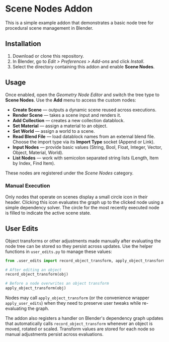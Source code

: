 # Scene Nodes Addon

This is a simple example addon that demonstrates a basic node tree for procedural scene management in Blender.

## Installation

1. Download or clone this repository.
2. In Blender, go to *Edit > Preferences > Add-ons* and click *Install*.
3. Select the directory containing this addon and enable **Scene Nodes**.

## Usage

Once enabled, open the *Geometry Node Editor* and switch the tree type to **Scene Nodes**. Use the **Add** menu to access the custom nodes:

- **Create Scene** — outputs a dynamic scene reused across executions.
- **Render Scene** — takes a scene input and renders it.
- **Add Collection** — creates a new collection datablock.
- **Set Material** — assign a material to an object.
- **Set World** — assign a world to a scene.
- **Read Blend File** — load datablock names from an external blend file. Choose
  the import type via its **Import Type** socket (Append or Link).
- **Input Nodes** — provide basic values (String, Bool, Float, Integer, Vector, Object, Material, World).
- **List Nodes** — work with semicolon separated string lists (Length, Item by Index, Find Item).

These nodes are registered under the *Scene Nodes* category.

### Manual Execution

Only nodes that operate on scenes display a small circle icon in their header.
Clicking this icon evaluates the graph up to the clicked node using a simple
dependency solver. The circle for the most recently executed node is filled to
indicate the active scene state.

## User Edits

Object transforms or other adjustments made manually after evaluating the node tree can be stored so they persist across updates. Use the helper functions in `user_edits.py` to manage these values:

```python
from .user_edits import record_object_transform, apply_object_transform

# After editing an object
record_object_transform(obj)

# Before a node overwrites an object transform
apply_object_transform(obj)
```

Nodes may call `apply_object_transform` (or the convenience wrapper `apply_user_edits`) when they need to preserve user tweaks while re-evaluating the graph.

The addon also registers a handler on Blender's dependency graph updates that automatically calls `record_object_transform` whenever an object is moved, rotated or scaled. Transform values are stored for each node so manual adjustments persist across evaluations.
